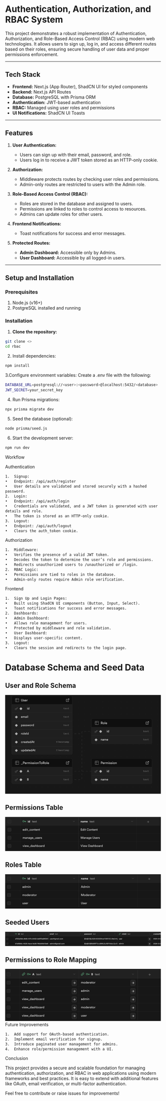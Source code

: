 # Authentication, Authorization, and RBAC System

This project demonstrates a robust implementation of Authentication, Authorization, and Role-Based Access Control (RBAC) using modern web technologies. It allows users to sign up, log in, and access different routes based on their roles, ensuring secure handling of user data and proper permissions enforcement.

---

## Tech Stack

- **Frontend:** Next.js (App Router), ShadCN UI for styled components
- **Backend:** Next.js API Routes
- **Database:** PostgreSQL with Prisma ORM
- **Authentication:** JWT-based authentication
- **RBAC:** Managed using user roles and permissions
- **UI Notifications:** ShadCN UI Toasts

---

## Features

1. **User Authentication:**
   - Users can sign up with their email, password, and role.
   - Users log in to receive a JWT token stored as an HTTP-only cookie.

2. **Authorization:**
   - Middleware protects routes by checking user roles and permissions.
   - Admin-only routes are restricted to users with the Admin role.

3. **Role-Based Access Control (RBAC):**
   - Roles are stored in the database and assigned to users.
   - Permissions are linked to roles to control access to resources.
   - Admins can update roles for other users.

4. **Frontend Notifications:**
   - Toast notifications for success and error messages.

5. **Protected Routes:**
   - **Admin Dashboard:** Accessible only by Admins.
   - **User Dashboard:** Accessible by all logged-in users.

---

## Setup and Installation

### Prerequisites

1. Node.js (v16+)
2. PostgreSQL installed and running

### Installation

1. **Clone the repository:**

```bash
git clone <>
cd rbac
```
2.	Install dependencies:

```bash
npm install
```

3.Configure environment variables:
Create a .env file with the following:
```bash
DATABASE_URL=postgresql://<user>:<password>@localhost:5432/<database>
JWT_SECRET=your_secret_key
```

4.	Run Prisma migrations:
```bash
npx prisma migrate dev
```

5.	Seed the database (optional):
```bash
node prisma/seed.js
```

6.	Start the development server:
```bash
npm run dev
```
Workflow

Authentication

	1.	Signup:
	•	Endpoint: /api/auth/register
	•	User details are validated and stored securely with a hashed password.
	2.	Login:
	•	Endpoint: /api/auth/login
	•	Credentials are validated, and a JWT token is generated with user details and role.
	•	The token is stored as an HTTP-only cookie.
	3.	Logout:
	•	Endpoint: /api/auth/logout
	•	Clears the auth_token cookie.

Authorization

	1.	Middleware:
	•	Verifies the presence of a valid JWT token.
	•	Decodes the token to determine the user’s role and permissions.
	•	Redirects unauthorized users to /unauthorized or /login.
	2.	RBAC Logic:
	•	Permissions are tied to roles in the database.
	•	Admin-only routes require Admin role verification.

Frontend

	1.	Sign Up and Login Pages:
	•	Built using ShadCN UI components (Button, Input, Select).
	•	Toast notifications for success and error messages.
	2.	Dashboards:
	•	Admin Dashboard:
	•	Allows role management for users.
	•	Protected by middleware and role validation.
	•	User Dashboard:
	•	Displays user-specific content.
	3.	Logout:
	•	Clears the session and redirects to the login page.
# Database Schema and Seed Data

## User and Role Schema

![User and Role Schema](assets/images/schema.png)

## Permissions Table

![Permissions Table](assets/images/permissions.png)

## Roles Table

![Roles Table](assets/images/roles.png)

## Seeded Users

![Seeded Users](assets/images/users.png)

## Permissions to Role Mapping

![Permissions to Role Mapping](assets/images/permissions_to_roles.png)
Future Improvements

	1.	Add support for OAuth-based authentication.
	2.	Implement email verification for signup.
	3.	Introduce paginated user management for admins.
	4.	Enhance role/permission management with a UI.

Conclusion

This project provides a secure and scalable foundation for managing authentication, authorization, and RBAC in web applications using modern frameworks and best practices. It is easy to extend with additional features like OAuth, email verification, or multi-factor authentication.

Feel free to contribute or raise issues for improvements!


